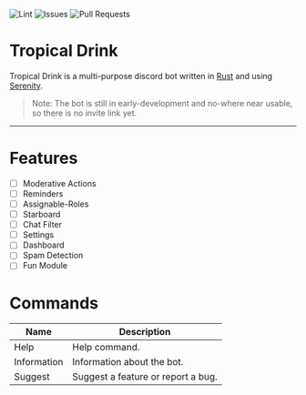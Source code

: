 ![Lint](https://img.shields.io/github/workflow/status/Forbidden-A/tropical_drink/Lint?label=Lint) ![Issues](https://img.shields.io/github/issues/Forbidden-A/tropical_drink) ![Pull Requests](https://img.shields.io/github/issues-pr-raw/Forbidden-A/tropical_drink)

# Tropical Drink
Tropical Drink is a multi-purpose discord bot written in [Rust](https://www.rust-lang.org) and using [Serenity](https://github.com/serenity-rs/serenity).
>Note:
>The bot is still in early-development and no-where near usable,                  
>so there is no invite link yet.
-----
# Features
- [ ] Moderative Actions
- [ ] Reminders
- [ ] Assignable-Roles
- [ ] Starboard
- [ ] Chat Filter
- [ ] Settings
- [ ] Dashboard
- [ ] Spam Detection
- [ ] Fun Module

# Commands
| Name | Description |
| ----------- | ----------- |
| Help | Help command. |
| Information | Information about the bot. |
| Suggest | Suggest a feature or report a bug. |
